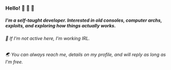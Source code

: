 ### Hello! :deciduous_tree: :deciduous_tree: :deciduous_tree: 
##### I'm a self-taught developer. Interested in old consoles, computer archs, exploits, and exploring how things actually works.

###### :battery: If I'm not active here, I'm working IRL.

###### :earth_asia: You can always reach me, details on my profile, and will reply as long as I'm free.
